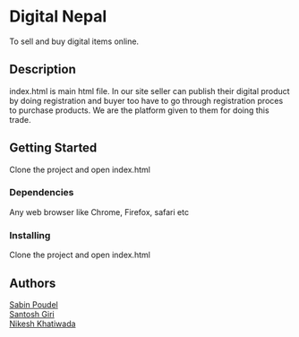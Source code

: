 # Digital Nepal

To sell and buy digital items online.

## Description

index.html is main html file. In our site seller can publish their digital product
by doing registration and buyer too have to go through registration proces to purchase
products. We are the platform given to them for doing this trade.

## Getting Started

Clone the project and open index.html

### Dependencies

Any web browser like Chrome, Firefox, safari etc

### Installing

Clone the project and open index.html


## Authors

[Sabin Poudel](https://www.facebook.com/S4B1N.P0UD31/)\
[Santosh Giri](https://www.facebook.com/profile.php?id=100007645997906)\
[Nikesh Khatiwada](https://www.facebook.com/nikesh.khatiwada.18/)



